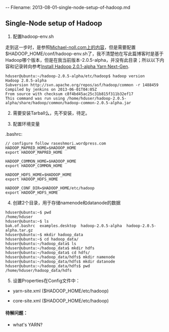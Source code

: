 -- Filename: 2013-08-01-single-node-setup-of-hadoop.md

## Single-Node setup of Hadoop

1. 配置hadoop-env.sh

走到这一步时，是参照[Michael-noll.com上的内容](http://www.michael-noll.com/tutorials/running-hadoop-on-ubuntu-linux-single-node-cluster/)，但是需要配置$HADOOP_HOME/conf/hadoop-env.sh了，我不清楚他在写此篇博客时是基于Hadoop哪个版本，但是在我当前版本-2.0.5-alpha，并没有此目录；所以以下内容和记录转向参考[Install Hadoop 2.0.1-alpha Yarn Next-Gen](http://raseshmori.wordpress.com/2012/09/23/install-hadoop-2-0-1-yarn-nextgen/).

```
hduser@ubuntu:~/hadoop-2.0.5-alpha/etc/hadoop$ hadoop version
Hadoop 2.0.5-alpha
Subversion http://svn.apache.org/repos/asf/hadoop/common -r 1488459
Compiled by jenkins on 2013-06-01T04:05Z
From source with checksum c8f4bd45ac25c31b815f311b32ef17
This command was run using /home/hduser/hadoop-2.0.5-alpha/share/hadoop/common/hadoop-common-2.0.5-alpha.jar
```

2. 需要安装Tarball么，先不安装，待定。

3. 配置环境变量

.bashrc:
```
// configure follow raseshmori.wordpress.com
HADOOP_MAPRED_HOME=$HADOOP_HOME
export HADOOP_MAPRED_HOME

HADOOP_COMMON_HOME=$HADOOP_HOME
export HADOOP_COMMON_HOME

HADOOP_HDFS_HOME=$HADOOP_HOME
export HADOOP_HDFS_HOME

HADOOP_CONF_DIR=$HADOOP_HOME/etc/hadoop
export HADOOP_HDFS_HOME
```

4. 创建2个目录，用于存储namenode和datanode的数据

```
hduser@ubuntu:~$ pwd
/home/hduser
hduser@ubuntu:~$ ls
bak.of.bashrc  examples.desktop  hadoop-2.0.5-alpha  hadoop-2.0.5-alpha.tar.gz
hduser@ubuntu:~$ mkdir hadoop_data
hduser@ubuntu:~$ cd hadoop_data/
hduser@ubuntu:~/hadoop_data$ ls
hduser@ubuntu:~/hadoop_data$ mkdir hdfs
hduser@ubuntu:~/hadoop_data$ cd hdfs/
hduser@ubuntu:~/hadoop_data/hdfs$ mkdir namenode
hduser@ubuntu:~/hadoop_data/hdfs$ mkdir datanode
hduser@ubuntu:~/hadoop_data/hdfs$ pwd
/home/hduser/hadoop_data/hdfs
```

5. 设置Properties在Config文件中：

- yarn-site.xml ($HADOOP_HOME/etc/hadoop)



- core-site.xml ($HADOOP_HOME/etc/hadoop)



#### 待解问题：

- what's YARN?



